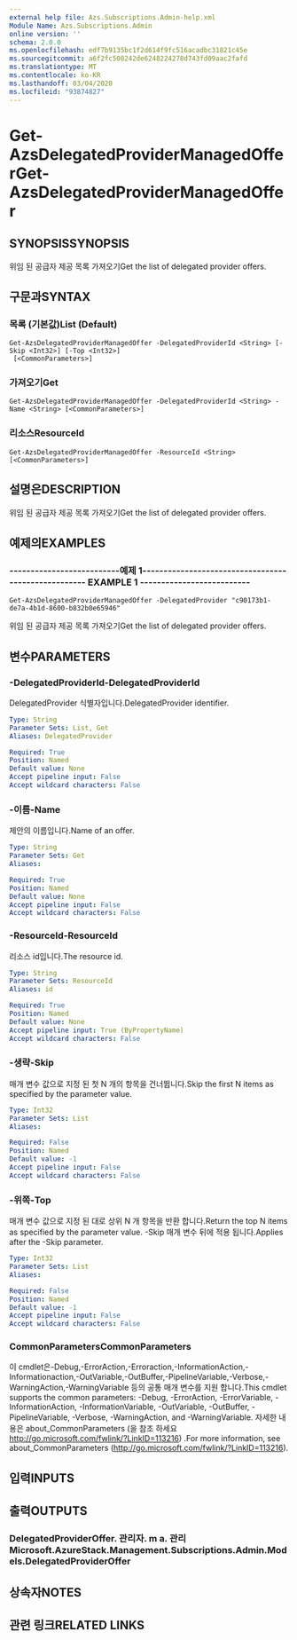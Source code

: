```yaml
---
external help file: Azs.Subscriptions.Admin-help.xml
Module Name: Azs.Subscriptions.Admin
online version: ''
schema: 2.0.0
ms.openlocfilehash: edf7b9135bc1f2d614f9fc516acadbc31821c45e
ms.sourcegitcommit: a6f2fc500242de6248224278d743fd09aac2fafd
ms.translationtype: MT
ms.contentlocale: ko-KR
ms.lasthandoff: 03/04/2020
ms.locfileid: "93874827"
---
```

# <span data-ttu-id="21034-101">Get-AzsDelegatedProviderManagedOffer</span><span class="sxs-lookup"><span data-stu-id="21034-101">Get-AzsDelegatedProviderManagedOffer</span></span>

## <span data-ttu-id="21034-102">SYNOPSIS</span><span class="sxs-lookup"><span data-stu-id="21034-102">SYNOPSIS</span></span>
<span data-ttu-id="21034-103">위임 된 공급자 제공 목록 가져오기</span><span class="sxs-lookup"><span data-stu-id="21034-103">Get the list of delegated provider offers.</span></span>

## <span data-ttu-id="21034-104">구문과</span><span class="sxs-lookup"><span data-stu-id="21034-104">SYNTAX</span></span>

### <span data-ttu-id="21034-105">목록 (기본값)</span><span class="sxs-lookup"><span data-stu-id="21034-105">List (Default)</span></span>
```
Get-AzsDelegatedProviderManagedOffer -DelegatedProviderId <String> [-Skip <Int32>] [-Top <Int32>]
 [<CommonParameters>]
```

### <span data-ttu-id="21034-106">가져오기</span><span class="sxs-lookup"><span data-stu-id="21034-106">Get</span></span>
```
Get-AzsDelegatedProviderManagedOffer -DelegatedProviderId <String> -Name <String> [<CommonParameters>]
```

### <span data-ttu-id="21034-107">리소스</span><span class="sxs-lookup"><span data-stu-id="21034-107">ResourceId</span></span>
```
Get-AzsDelegatedProviderManagedOffer -ResourceId <String> [<CommonParameters>]
```

## <span data-ttu-id="21034-108">설명은</span><span class="sxs-lookup"><span data-stu-id="21034-108">DESCRIPTION</span></span>
<span data-ttu-id="21034-109">위임 된 공급자 제공 목록 가져오기</span><span class="sxs-lookup"><span data-stu-id="21034-109">Get the list of delegated provider offers.</span></span>

## <span data-ttu-id="21034-110">예제의</span><span class="sxs-lookup"><span data-stu-id="21034-110">EXAMPLES</span></span>

### <span data-ttu-id="21034-111">--------------------------예제 1--------------------------</span><span class="sxs-lookup"><span data-stu-id="21034-111">-------------------------- EXAMPLE 1 --------------------------</span></span>
```
Get-AzsDelegatedProviderManagedOffer -DelegatedProvider "c90173b1-de7a-4b1d-8600-b832b0e65946"
```

<span data-ttu-id="21034-112">위임 된 공급자 제공 목록 가져오기</span><span class="sxs-lookup"><span data-stu-id="21034-112">Get the list of delegated provider offers.</span></span>

## <span data-ttu-id="21034-113">변수</span><span class="sxs-lookup"><span data-stu-id="21034-113">PARAMETERS</span></span>

### <span data-ttu-id="21034-114">-DelegatedProviderId</span><span class="sxs-lookup"><span data-stu-id="21034-114">-DelegatedProviderId</span></span>
<span data-ttu-id="21034-115">DelegatedProvider 식별자입니다.</span><span class="sxs-lookup"><span data-stu-id="21034-115">DelegatedProvider identifier.</span></span>

```yaml
Type: String
Parameter Sets: List, Get
Aliases: DelegatedProvider

Required: True
Position: Named
Default value: None
Accept pipeline input: False
Accept wildcard characters: False
```

### <span data-ttu-id="21034-116">-이름</span><span class="sxs-lookup"><span data-stu-id="21034-116">-Name</span></span>
<span data-ttu-id="21034-117">제안의 이름입니다.</span><span class="sxs-lookup"><span data-stu-id="21034-117">Name of an offer.</span></span>

```yaml
Type: String
Parameter Sets: Get
Aliases: 

Required: True
Position: Named
Default value: None
Accept pipeline input: False
Accept wildcard characters: False
```

### <span data-ttu-id="21034-118">-ResourceId</span><span class="sxs-lookup"><span data-stu-id="21034-118">-ResourceId</span></span>
<span data-ttu-id="21034-119">리소스 id입니다.</span><span class="sxs-lookup"><span data-stu-id="21034-119">The resource id.</span></span>

```yaml
Type: String
Parameter Sets: ResourceId
Aliases: id

Required: True
Position: Named
Default value: None
Accept pipeline input: True (ByPropertyName)
Accept wildcard characters: False
```

### <span data-ttu-id="21034-120">-생략</span><span class="sxs-lookup"><span data-stu-id="21034-120">-Skip</span></span>
<span data-ttu-id="21034-121">매개 변수 값으로 지정 된 첫 N 개의 항목을 건너뜁니다.</span><span class="sxs-lookup"><span data-stu-id="21034-121">Skip the first N items as specified by the parameter value.</span></span>

```yaml
Type: Int32
Parameter Sets: List
Aliases: 

Required: False
Position: Named
Default value: -1
Accept pipeline input: False
Accept wildcard characters: False
```

### <span data-ttu-id="21034-122">-위쪽</span><span class="sxs-lookup"><span data-stu-id="21034-122">-Top</span></span>
<span data-ttu-id="21034-123">매개 변수 값으로 지정 된 대로 상위 N 개 항목을 반환 합니다.</span><span class="sxs-lookup"><span data-stu-id="21034-123">Return the top N items as specified by the parameter value.</span></span>
<span data-ttu-id="21034-124">-Skip 매개 변수 뒤에 적용 됩니다.</span><span class="sxs-lookup"><span data-stu-id="21034-124">Applies after the -Skip parameter.</span></span>

```yaml
Type: Int32
Parameter Sets: List
Aliases: 

Required: False
Position: Named
Default value: -1
Accept pipeline input: False
Accept wildcard characters: False
```

### <span data-ttu-id="21034-125">CommonParameters</span><span class="sxs-lookup"><span data-stu-id="21034-125">CommonParameters</span></span>
<span data-ttu-id="21034-126">이 cmdlet은-Debug,-ErrorAction,-Erroraction,-InformationAction,-Informationaction,-OutVariable,-OutBuffer,-PipelineVariable,-Verbose,-WarningAction,-WarningVariable 등의 공통 매개 변수를 지원 합니다.</span><span class="sxs-lookup"><span data-stu-id="21034-126">This cmdlet supports the common parameters: -Debug, -ErrorAction, -ErrorVariable, -InformationAction, -InformationVariable, -OutVariable, -OutBuffer, -PipelineVariable, -Verbose, -WarningAction, and -WarningVariable.</span></span> <span data-ttu-id="21034-127">자세한 내용은 about_CommonParameters (을 참조 하세요 http://go.microsoft.com/fwlink/?LinkID=113216) .</span><span class="sxs-lookup"><span data-stu-id="21034-127">For more information, see about_CommonParameters (http://go.microsoft.com/fwlink/?LinkID=113216).</span></span>

## <span data-ttu-id="21034-128">입력</span><span class="sxs-lookup"><span data-stu-id="21034-128">INPUTS</span></span>

## <span data-ttu-id="21034-129">출력</span><span class="sxs-lookup"><span data-stu-id="21034-129">OUTPUTS</span></span>

### <span data-ttu-id="21034-130">DelegatedProviderOffer. 관리자. m a. 관리</span><span class="sxs-lookup"><span data-stu-id="21034-130">Microsoft.AzureStack.Management.Subscriptions.Admin.Models.DelegatedProviderOffer</span></span>

## <span data-ttu-id="21034-131">상속자</span><span class="sxs-lookup"><span data-stu-id="21034-131">NOTES</span></span>

## <span data-ttu-id="21034-132">관련 링크</span><span class="sxs-lookup"><span data-stu-id="21034-132">RELATED LINKS</span></span>

